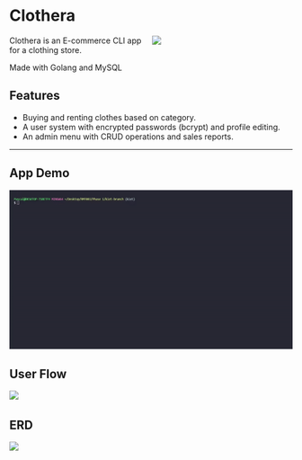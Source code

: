 # Clothera
<img align="right" width="250px" src="/images/clothera-logo.png">

Clothera is an E-commerce CLI app for a clothing store.


Made with Golang and MySQL

## Features
- Buying and renting clothes based on category.
- A user system with encrypted passwords (bcrypt) and profile editing.
- An admin menu with CRUD operations and sales reports.

---
## App Demo
<img src="/images/clothera-demo.gif">

## User Flow
<img src="/images/clothera-flowchart.png">

## ERD
<img src="/images/clothera-erd.png">